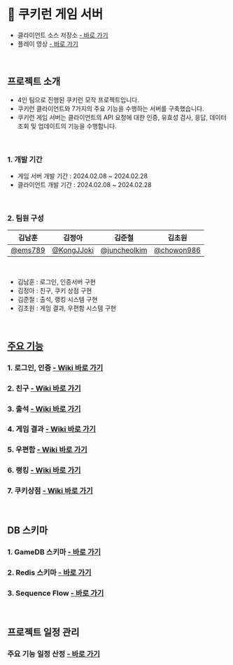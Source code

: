 # 🍪 쿠키런 게임 서버

- 클라이언트 소스 저장소 [- 바로 가기](https://github.com/teamGreenGreen/CookieRunClient)
- 플레이 영상 [- 바로 가기](https://youtu.be/DRjzFaV68I0)
<br/>

## 프로젝트 소개
- 4인 팀으로 진행된 쿠키런 모작 프로젝트입니다.
- 쿠키런 클라이언트와 7가지의 주요 기능을 수행하는 서버를 구축했습니다.
- 쿠키런 게임 서버는 클라이언트의 API 요청에 대한 인증, 유효성 검사, 응답, 데이터 조회 및 업데이트의 기능을 수행합니다.
<br/>

### 1. 개발 기간
- 게임 서버 개발 기간  : 2024.02.08 ~ 2024.02.28
- 클라이언트 개발 기간 : 2024.02.08 ~ 2024.02.28
<br/>

### 2. 팀원 구성
|김남훈|김정아|김준철|김초원|
|---|---|---|---|
|[@ems789](https://github.com/ems789)|[@KongJJoki](https://github.com/KongJJoki)|[@juncheolkim](https://github.com/juncheolkim)|[@chowon986](https://github.com/chowon986)|
<br/>

- 김남훈 : 로그인, 인증서버 구현
- 김정아 : 친구, 쿠키 상점 구현
- 김준철 : 출석, 랭킹 시스템 구현
- 김초원 : 게임 결과, 우편함 시스템 구현
<br/>

## [주요 기능](https://github.com/teamGreenGreen/CookieRunAPIServer/wiki/%EC%A3%BC%EC%9A%94-%EA%B8%B0%EB%8A%A5)
### 1. 로그인, 인증 [ - Wiki 바로 가기](https://github.com/teamGreenGreen/CookieRunAPIServer/wiki/%EB%A1%9C%EA%B7%B8%EC%9D%B8%2C-%EC%9D%B8%EC%A6%9D)
### 2. 친구 [ - Wiki 바로 가기](https://github.com/teamGreenGreen/CookieRunAPIServer/wiki/%EC%B9%9C%EA%B5%AC-%EC%8B%9C%EC%8A%A4%ED%85%9C)
### 3. 출석 [ - Wiki 바로 가기](https://github.com/teamGreenGreen/CookieRunAPIServer/wiki/%EC%B6%9C%EC%84%9D%EB%B6%80)
### 4. 게임 결과 [ - Wiki 바로 가기](https://github.com/teamGreenGreen/CookieRunAPIServer/wiki/%EA%B2%8C%EC%9E%84-%EA%B2%B0%EA%B3%BC)
### 5. 우편함 [ - Wiki 바로 가기](https://github.com/teamGreenGreen/CookieRunAPIServer/wiki/%EC%9A%B0%ED%8E%B8%ED%95%A8)
### 6. 랭킹 [ - Wiki 바로 가기](https://github.com/teamGreenGreen/CookieRunAPIServer/wiki/%EB%9E%AD%ED%82%B9)
### 7. 쿠키상점 [ - Wiki 바로 가기](https://github.com/teamGreenGreen/CookieRunAPIServer/wiki/%EC%BF%A0%ED%82%A4-%EC%83%81%EC%A0%90)


<br/>

## DB 스키마
### 1. GameDB 스키마 [ - 바로 가기](https://github.com/teamGreenGreen/CookieRunAPIServer/wiki/DB-%EC%8A%A4%ED%82%A4%EB%A7%88)
### 2. Redis 스키마 [ - 바로 가기](https://github.com/teamGreenGreen/CookieRunAPIServer/wiki/Redis-KEY-%EC%BB%A8%EB%B2%A4%EC%85%98)
### 3. Sequence Flow [- 바로 가기](https://github.com/teamGreenGreen/CookieRunAPIServer/wiki/Sequence-Flow)
<br/>

## 프로젝트 일정 관리
### 주요 기능 일정 산정 [ - 바로 가기](https://github.com/teamGreenGreen/CookieRunAPIServer/wiki/%EC%A3%BC%EC%9A%94-%EA%B8%B0%EB%8A%A5)
